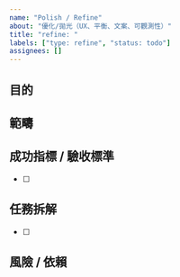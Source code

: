 ```yaml
---
name: "Polish / Refine"
about: "優化/拋光（UX、平衡、文案、可觀測性）"
title: "refine: "
labels: ["type: refine", "status: todo"]
assignees: []
---
```


## 目的
<!-- 期望改善點（體驗/數值/可觀測性/一致性等） -->

## 範疇
<!-- 受影響畫面/流程/數值區間 -->

## 成功指標 / 驗收標準
- [ ] <!-- 可量測或可觀測的結果 -->

## 任務拆解
- [ ] 

## 風險 / 依賴
<!-- 與其他功能/時程的衝突、需要的資源 -->
